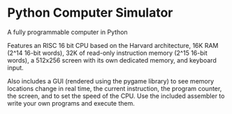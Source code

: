 # Python Computer Simulator
 A fully programmable computer in Python

Features an RISC 16 bit CPU based on the Harvard architecture, 16K RAM (2^14 16-bit words), 32K of read-only 
instruction memory (2^15 16-bit words), a 512x256 screen with its own dedicated memory, and keyboard input.

Also includes a GUI (rendered using the pygame library) to see memory locations change in real time, the current instruction, the program counter, the screen, and to set the speed of the CPU.
Use the included assembler to write your own programs and execute them.
